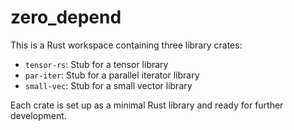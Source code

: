 # zero_depend

This is a Rust workspace containing three library crates:
- `tensor-rs`: Stub for a tensor library
- `par-iter`: Stub for a parallel iterator library
- `small-vec`: Stub for a small vector library

Each crate is set up as a minimal Rust library and ready for further development.

